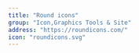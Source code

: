 ```yaml
---
title: "Round icons"
group: "Icon,Graphics Tools & Site"
address: "https://roundicons.com/"
icon: "roundicons.svg"
---
```


